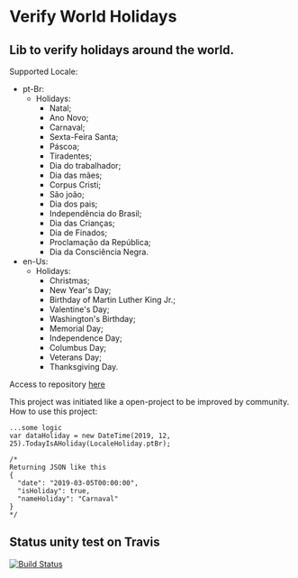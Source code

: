 # Verify World Holidays

## Lib to verify holidays around the world.

Supported Locale:
  - pt-Br:
    - Holidays:
      * Natal;
      * Ano Novo;
      * Carnaval;
      * Sexta-Feira Santa;
      * Páscoa;
      * Tiradentes;
      * Dia do trabalhador;
      * Dia das mães;
      * Corpus Cristi;
      * São joão;
      * Dia dos pais;
      * Independência do Brasil;
      * Dia das Crianças;
      * Dia de Finados;
      * Proclamação da República;
      * Dia da Consciência Negra.      
  - en-Us:
    - Holidays:
      * Christmas;
      * New Year's Day;
      * Birthday of Martin Luther King Jr.;
      * Valentine's Day;
      * Washington's Birthday;
      * Memorial Day;
      * Independence Day;
      * Columbus Day;
      * Veterans Day;
      * Thanksgiving Day.
        
        
Access to repository [here](https://github.com/guilhermecaixeta/VerifyWorldHolidays)

This project was initiated like a open-project to be improved by community.
How to use this project:

```
...some logic
var dataHoliday = new DateTime(2019, 12, 25).TodayIsAHoliday(LocaleHoliday.ptBr);

/*
Returning JSON like this
{
  "date": "2019-03-05T00:00:00",
  "isHoliday": true,
  "nameHoliday": "Carnaval"
}
*/
```


## Status unity test on Travis 

[![Build Status](https://travis-ci.org/guilhermecaixeta/World.Holiday.DotNetCore2.2.svg?branch=master)](https://travis-ci.org/guilhermecaixeta/World.Holiday.DotNetCore2.2)
